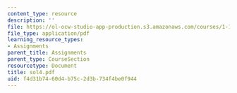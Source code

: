 ```yaml
---
content_type: resource
description: ''
file: https://ol-ocw-studio-app-production.s3.amazonaws.com/courses/1-124j-foundations-of-software-engineering-fall-2000/f4d31b7460d4b75c2d3b734f4be0f944_sol4.pdf
file_type: application/pdf
learning_resource_types:
- Assignments
parent_title: Assignments
parent_type: CourseSection
resourcetype: Document
title: sol4.pdf
uid: f4d31b74-60d4-b75c-2d3b-734f4be0f944
---
```

